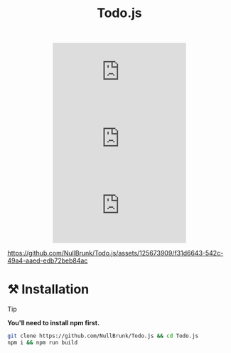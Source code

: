 <div align="center">
   
# Todo.js  
  
<br/> 

![GitHub top language](https://img.shields.io/github/languages/top/NullBrunk/Todo.js?style=for-the-badge)
![GitHub commit activity](https://img.shields.io/github/commit-activity/m/NullBrunk/Todo.js?style=for-the-badge)
![repo size](https://img.shields.io/github/repo-size/NullBrunk/Todo.js?style=for-the-badge)

</div>



https://github.com/NullBrunk/Todo.js/assets/125673909/f31d6643-542c-49a4-aaed-edb72beb84ac





# ⚒️ Installation

> [!TIP]
> **You'll need to install npm first.**

```bash
git clone https://github.com/NullBrunk/Todo.js && cd Todo.js
npm i && npm run build
```

